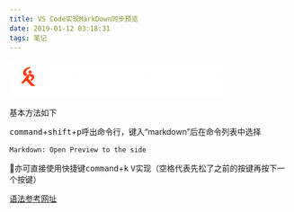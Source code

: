 ```yaml
---
title: VS Code实现MarkDown同步预览
date: 2019-01-12 03:18:31
tags: 笔记
---
```

![AlterText](/images/logo.png)

基本方法如下

<kbd>command</kbd>+<kbd>shift</kbd>+<kbd>p</kbd>呼出命令行，键入“markdown”后在命令列表中选择
```bash
Markdown: Open Preview to the side
```
亦可直接使用快捷键<kbd>command</kbd>+<kbd>k</kbd> <kbd>V</kbd>实现（空格代表先松了之前的按键再按下一个按键）

[语法参考网址](https://laravel-china.org/topics/621/you-will-be-able-to-master-these-markdown-grammars,“常用的MarkDown语法”)